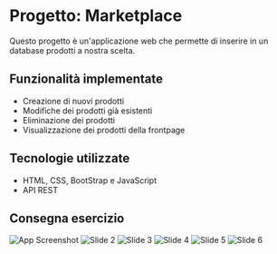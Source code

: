 
# Progetto: Marketplace

Questo progetto è un'applicazione web che permette di inserire in un database prodotti a nostra scelta.

## Funzionalità implementate ##

* Creazione di nuovi prodotti
* Modifiche dei prodotti già esistenti
* Eliminazione dei prodotti
* Visualizzazione dei prodotti della frontpage

## Tecnologie utilizzate

* HTML, CSS, BootStrap e JavaScript
* API REST 

## Consegna esercizio 

![App Screenshot](ASSETS/Immagine2024-05-09201850.png)
![Slide 2](ASSETS/Immagine2024-05-09201911.png)
![Slide 3](ASSETS/Immagine2024-05-09201933.png)
![Slide 4](ASSETS/Immagine2024-05-09201948.png)
![Slide 5](ASSETS/Immagine2024-05-09202006.png)
![Slide 6](ASSETS/Immagine2024-05-09202025.png)
